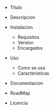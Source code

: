 - Titulo

- Descripcion

- Instalacion
  - Requisitos
  - Version 
  - Encargados


- Uso
  - Como se usa
  - Caracteristicas
  
- Documentacion


- RoadMap



- Licencia
